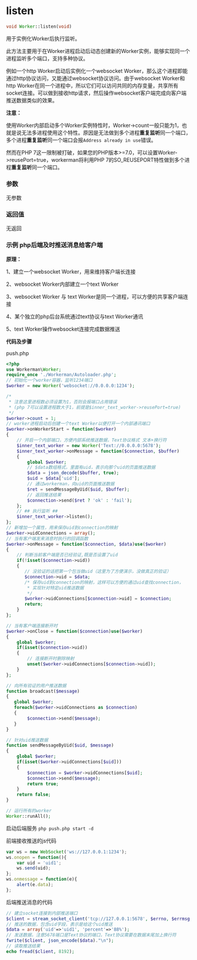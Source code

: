 # listen
```php
void Worker::listen(void)
```
用于实例化Worker后执行监听。

此方法主要用于在Worker进程启动后动态创建新的Worker实例，能够实现同一个进程监听多个端口，支持多种协议。

例如一个http Worker启动后实例化一个websocket Worker，那么这个进程即能通过http协议访问，又能通过websocket协议访问。由于websocket Worker和http Worker在同一个进程中，所以它们可以访问共同的内存变量，共享所有socket连接。可以做到接收http请求，然后操作websocket客户端完成向客户端推送数据类似的效果。

**注意：**

使用Worker内部启动多个Worker实例特性时，Worker->count一般只能为1，也就是说无法多进程使用这个特性。原因是无法做到多个进程**重复监听**同一个端口，多个进程**重复监听**同一个端口会报```Address already in use```错误。

然而在PHP 7这一限制被打破，如果您的PHP版本>=7.0，可以设置Worker->reusePort=true，workerman将利用PHP 7的SO_REUSEPORT特性做到多个进程**重复监听**同一个端口。

### 参数
无参数


### 返回值
无返回


### 示例 php后端及时推送消息给客户端

**原理：**

1、建立一个websocket Worker，用来维持客户端长连接

2、websocket Worker内部建立一个text Worker

3、websocket Worker 与 text Worker是同一个进程，可以方便的共享客户端连接

4、某个独立的php后台系统通过text协议与text Worker通讯

5、text Worker操作websocket连接完成数据推送

**代码及步骤**

push.php

```php
<?php
use Workerman\Worker;
require_once './Workerman/Autoloader.php';
// 初始化一个worker容器，监听1234端口
$worker = new Worker('websocket://0.0.0.0:1234');

/*
 * 注意这里进程数必须设置为1，否则会报端口占用错误
 * (php 7可以设置进程数大于1，前提是$inner_text_worker->reusePort=true)
 */
$worker->count = 1;
// worker进程启动后创建一个text Worker以便打开一个内部通讯端口
$worker->onWorkerStart = function($worker)
{
    // 开启一个内部端口，方便内部系统推送数据，Text协议格式 文本+换行符
    $inner_text_worker = new Worker('Text://0.0.0.0:5678');
    $inner_text_worker->onMessage = function($connection, $buffer)
    {
        global $worker;
        // $data数组格式，里面有uid，表示向那个uid的页面推送数据
        $data = json_decode($buffer, true);
        $uid = $data['uid'];
        // 通过workerman，向uid的页面推送数据
        $ret = sendMessageByUid($uid, $buffer);
        // 返回推送结果
        $connection->send($ret ? 'ok' : 'fail');
    };
    // ## 执行监听 ##
    $inner_text_worker->listen();
};
// 新增加一个属性，用来保存uid到connection的映射
$worker->uidConnections = array();
// 当有客户端发来消息时执行的回调函数
$worker->onMessage = function($connection, $data)use($worker)
{
    // 判断当前客户端是否已经验证,既是否设置了uid
    if(!isset($connection->uid))
    {
       // 没验证的话把第一个包当做uid（这里为了方便演示，没做真正的验证）
       $connection->uid = $data;
       /* 保存uid到connection的映射，这样可以方便的通过uid查找connection，
        * 实现针对特定uid推送数据
        */
       $worker->uidConnections[$connection->uid] = $connection;
       return;
    }
};

// 当有客户端连接断开时
$worker->onClose = function($connection)use($worker)
{
    global $worker;
    if(isset($connection->uid))
    {
        // 连接断开时删除映射
        unset($worker->uidConnections[$connection->uid]);
    }
};

// 向所有验证的用户推送数据
function broadcast($message)
{
   global $worker;
   foreach($worker->uidConnections as $connection)
   {
        $connection->send($message);
   }
}

// 针对uid推送数据
function sendMessageByUid($uid, $message)
{
    global $worker;
    if(isset($worker->uidConnections[$uid]))
    {
        $connection = $worker->uidConnections[$uid];
        $connection->send($message);
        return true;
    }
    return false;
}

// 运行所有的worker
Worker::runAll();
```

启动后端服务
```php push.php start -d```

前端接收推送的js代码
```javascript
var ws = new WebSocket('ws://127.0.0.1:1234');
ws.onopen = function(){
    var uid = 'uid1';
    ws.send(uid);
};
ws.onmessage = function(e){
    alert(e.data);
};
```

后端推送消息的代码
```php
// 建立socket连接到内部推送端口
$client = stream_socket_client('tcp://127.0.0.1:5678', $errno, $errmsg, 1);
// 推送的数据，包含uid字段，表示是给这个uid推送
$data = array('uid'=>'uid1', 'percent'=>'88%');
// 发送数据，注意5678端口是Text协议的端口，Text协议需要在数据末尾加上换行符
fwrite($client, json_encode($data)."\n");
// 读取推送结果
echo fread($client, 8192);
```
